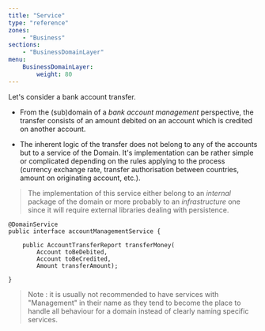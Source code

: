 ```yaml
---
title: "Service"
type: "reference"
zones:
    - "Business"
sections:
    - "BusinessDomainLayer"
menu:
    BusinessDomainLayer:
        weight: 80
---
```


Let's consider a bank account transfer.

- From the (sub)domain of a *bank account management* perspective, 
the transfer consists of an amount debited on an account which is credited on another account.

- The inherent logic of the transfer does not belong to any of the accounts but to a service of the Domain.
It's implementation can be rather simple or complicated depending on the rules applying to the process 
(currency exchange rate, transfer authorisation between countries, amount on originating account, etc.).

> The implementation of this service either belong to an *internal* package of the domain or more probably to an *infrastructure* one since it will require external libraries dealing with persistence.

```
@DomainService
public interface accountManagementService {
	
	public AccountTransferReport transferMoney(
		Account toBeDebited, 
		Account toBeCredited, 
		Amount transferAmount);
	
}
```

> Note : it is usually not recommended to have services with "Management" in their name as they tend to become the place to handle all behaviour for a domain instead of clearly naming specific services.
